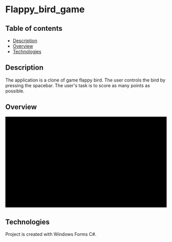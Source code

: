 # Flappy_bird_game
## Table of contents
* [Description](#description)
* [Overview](#overview)
* [Technologies](#technologies)

## Description
The application is a clone of game flappy bird. The user controls the bird by pressing the spacebar. The user's task is to score as many points as possible.

## Overview
![Game overview](./images/game.gif)

## Technologies
Project is created with Windows Forms C#.
